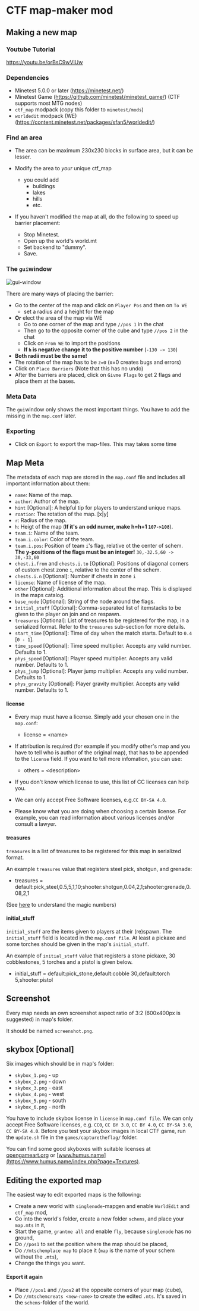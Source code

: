 # CTF map-maker mod

## Making a new map

### Youtube Tutorial
https://youtu.be/orBsC9wViUw

### Dependencies
- Minetest 5.0.0 or later (https://minetest.net/)
- Minetest Game (https://github.com/minetest/minetest_game/) (CTF supports most MTG nodes)
- `ctf_map` modpack (copy this folder to `minetest/mods`)
- `worldedit` modpack (WE) (https://content.minetest.net/packages/sfan5/worldedit/)

### Find an area

- The area can be maximum 230x230 blocks in surface area, but it can be lesser.
- Modify the area to *your* unique ctf_map
  - you could add
    - buildings
    - lakes
    - hills
    - etc.
- If you haven't modified the map at all, do the following to speed up barrier placement:

    - Stop Minetest.
    - Open up the world's world.mt
    - Set backend to "dummy".
    - Save.

### The `gui`window

  ![gui-window](./gui.png)

There are many ways of placing the barrier:

- Go to the center of the map and click on `Player Pos` and then on `To WE`
  - set a radius and a height for the map
- **Or** elect the area of the map via WE
  - Go to one corner of the map and type `//pos 1` in the chat
  - Then go to the opposite corner of the cube and type `//pos 2` in the chat
  - Click on `From WE` to import the positions
  - **If `h` is negative change it to the positive number** (`-130 -> 130`)
- **Both radii must be the same!**
- The rotation of the map has to be `z=0` (x=0 creates bugs and errors)
- Click on `Place Barriers` (Note that this has no undo)
- After the barriers are placed, click on `Givme Flags` to get 2 flags and place them at the bases.

### Meta Data

The `gui`window only shows the most important things. You have to add the missing in the `map.conf` later.

### Exporting

- Click on `Export` to export the map-files. This may takes some time

## Map Meta

The metadata of each map are stored in the `map.conf` file and includes all important information about them:
- `name`: Name of the map.
- `author`: Author of the map.
- `hint` [Optional]: A helpful tip for players to understand unique maps.
- `roation`: The rotation of the map. [x|y]
- `r`: Radius of the map.
- `h`: Heigt of the map (**If it's an odd numer, make h=h+1 `107->108`**).
- `team.i`: Name of the team.
- `team.i.color`: Color of the team.
- `team.i.pos`: Position of team `i`'s flag, relative ot the center of schem. **The y-positions of the flags must be an integer!** `30,-32.5,60 -> 30,-33,60`
- `chest.i.from` and `chests.i.to` [Optional]: Positions of diagonal corners of custom chest zone `i`, relative to the center of the schem.
- `chests.i.n` [Optional]: Number if chests in zone `i`
- `license`: Name of license of the map.
- `other` [Optional]: Additional information about the map. This is displayed in the maps catalog.
- `base_node` [Optional]: String of the node around the flags.
- `initial_stuff` [Optional]: Comma-separated list of itemstacks to be given to the player on join and on respawn.
- `treasures` [Optional]: List of treasures to be registered for the map, in a serialized format. Refer to the `treasures` sub-section for more details.
- `start_time` [Optional]: Time of day when the match starts. Default to `0.4` [`0 - 1`].
- `time_speed` [Optional]: Time speed multiplier. Accepts any valid number. Defaults to 1.
- `phys_speed` [Optional]: Player speed multiplier. Accepts any valid number. Defaults to 1.
- `phys_jump` [Optional]: Player jump multiplier. Accepts any valid number. Defaults to 1.
- `phys_gravity` [Optional]: Player gravity multiplier. Accepts any valid number. Defaults to 1.

#### license

- Every map must have a license. Simply add your chosen one in the `map.conf`:

    - license = \<name>

- If attribution is required (for example if you modify other's map and you have to tell who is author of the original map), that has to be appended to the `license` field. If you want to tell more infomation, you can use:
  - others = \<description>
- If you don't know which license to use, this list of CC licenses can help you.
- We can only accept Free Software licenses, e.g.`CC BY-SA 4.0`.
- Please know what you are doing when choosing a certain license. For example, you can read information about various licenses and/or consult a lawyer.

#### treasures

`treasures` is a list of treasures to be registered for this map in serialized format.

An example `treasures` value that registers steel pick, shotgun, and grenade:
  - treasures = default:pick_steel,0.5,5,1,10;shooter:shotgun,0.04,2,1;shooter:grenade,0.08,2,1

(See [here](https://github.com/MT-CTF/capturetheflag/blob/master/mods/other/treasurer/README.md) to understand the magic numbers)

#### initial_stuff

`initial_stuff` are the items given to players at their (re)spawn. The `initial_stuff` field is located in the `map.conf file`. At least a pickaxe and some torches should be given in the map's `initial_stuff`.

An example of `initial_stuff` value that registers a stone pickaxe, 30 cobblestones, 5 torches and a pistol is given below.
  - initial_stuff = default:pick_stone,default:cobble 30,default:torch 5,shooter:pistol

## Screenshot

Every map needs an own screenshot aspect ratio of 3:2 (600x400px is suggested) in map's folder.

It should be named `screenshot.png`.

## skybox [Optional]

Six images which should be in map's folder:
- `skybox_1.png` - up
- `skybox_2.png` - down
- `skybox_3.png` - east
- `skybox_4.png` - west
- `skybox_5.png` - south
- `skybox_6.png` - north

You have to include skybox license in `license` in `map.conf file`. We can only accept Free Software licenses, e.g. `CC0`, `CC BY 3.0`, `CC BY 4.0`, `CC BY-SA 3.0`, `CC BY-SA 4.0`. Before you test your skybox images in local CTF game, run the `update.sh` file in the `games/capturetheflag/` folder.

You can find some good skyboxes with suitable licenses at [opengameart.org](https://opengameart.org/art-search-advanced?field_art_tags_tid=skybox) or [www.humus.name](https://www.humus.name/index.php?page=Textures).

## Editing the exported map

The easiest way to edit exported maps is the following:

- Create a new world with `singlenode`-mapgen and enable `WorldEdit` and `ctf_map` mod,
- Go into the world's folder, create a new folder `schems`, and place your `map.mts` in it,
- Start the game, `grantme all` and enable `fly`, because `singlenode` has no ground,
- Do `//pos1` to set the position where the map should be placed,
- Do `//mtschemplace map` to place it (`map` is the name of your schem without the `.mts`),
- Change the things you want.

#### Export it again

- Place `//pos1` and `//pos2` at the opposite corners of your map (cube),
- Do `//mtschemcreats <new-name>` to create the edited `.mts`. It's saved in the `schems`-folder of the world.
